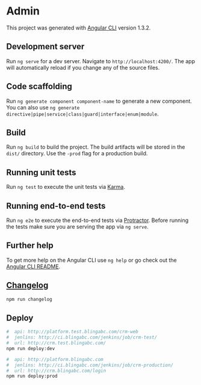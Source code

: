 # Admin

This project was generated with [Angular CLI](https://github.com/angular/angular-cli) version 1.3.2.

## Development server

Run `ng serve` for a dev server. Navigate to `http://localhost:4200/`. The app will automatically reload if you change any of the source files.

## Code scaffolding

Run `ng generate component component-name` to generate a new component. You can also use `ng generate directive|pipe|service|class|guard|interface|enum|module`.

## Build

Run `ng build` to build the project. The build artifacts will be stored in the `dist/` directory. Use the `-prod` flag for a production build.

## Running unit tests

Run `ng test` to execute the unit tests via [Karma](https://karma-runner.github.io).

## Running end-to-end tests

Run `ng e2e` to execute the end-to-end tests via [Protractor](http://www.protractortest.org/).
Before running the tests make sure you are serving the app via `ng serve`.

## Further help

To get more help on the Angular CLI use `ng help` or go check out the [Angular CLI README](https://github.com/angular/angular-cli/blob/master/README.md).

## [Changelog](http://120.27.12.76/web/admin/blob/master/CHANGELOG.md)

```bash
npm run changelog
```

## Deploy

```bash
#  api: http://platform.test.blingabc.com/crm-web 
#  jenlins: http://ci.blingabc.com/jenkins/job/crm-test/
#  url: http://crm.test.blingabc.com/
npm run deploy:dev  

#  api: http://platform.blingabc.com
#  jenlins: http://ci.blingabc.com/jenkins/job/crm-production/
#  url: http://crm.blingabc.com/login
npm run deploy:prod
```
